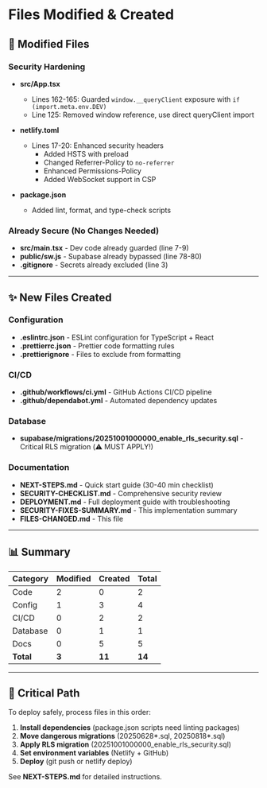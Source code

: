# Files Modified & Created

## 📝 Modified Files

### Security Hardening
- **src/App.tsx**
  - Lines 162-165: Guarded `window.__queryClient` exposure with `if (import.meta.env.DEV)`
  - Line 125: Removed window reference, use direct queryClient import

- **netlify.toml**
  - Lines 17-20: Enhanced security headers
    - Added HSTS with preload
    - Changed Referrer-Policy to `no-referrer`
    - Enhanced Permissions-Policy
    - Added WebSocket support in CSP

- **package.json**
  - Added lint, format, and type-check scripts

### Already Secure (No Changes Needed)
- **src/main.tsx** - Dev code already guarded (line 7-9)
- **public/sw.js** - Supabase already bypassed (line 78-80)
- **.gitignore** - Secrets already excluded (line 3)

---

## ✨ New Files Created

### Configuration
- **.eslintrc.json** - ESLint configuration for TypeScript + React
- **.prettierrc.json** - Prettier code formatting rules
- **.prettierignore** - Files to exclude from formatting

### CI/CD
- **.github/workflows/ci.yml** - GitHub Actions CI/CD pipeline
- **.github/dependabot.yml** - Automated dependency updates

### Database
- **supabase/migrations/20251001000000_enable_rls_security.sql** - Critical RLS migration (⚠️ MUST APPLY!)

### Documentation
- **NEXT-STEPS.md** - Quick start guide (30-40 min checklist)
- **SECURITY-CHECKLIST.md** - Comprehensive security review
- **DEPLOYMENT.md** - Full deployment guide with troubleshooting
- **SECURITY-FIXES-SUMMARY.md** - This implementation summary
- **FILES-CHANGED.md** - This file

---

## 📊 Summary

| Category | Modified | Created | Total |
|----------|----------|---------|-------|
| Code | 2 | 0 | 2 |
| Config | 1 | 3 | 4 |
| CI/CD | 0 | 2 | 2 |
| Database | 0 | 1 | 1 |
| Docs | 0 | 5 | 5 |
| **Total** | **3** | **11** | **14** |

---

## 🎯 Critical Path

To deploy safely, process files in this order:

1. **Install dependencies** (package.json scripts need linting packages)
2. **Move dangerous migrations** (20250628*.sql, 20250818*.sql)
3. **Apply RLS migration** (20251001000000_enable_rls_security.sql)
4. **Set environment variables** (Netlify + GitHub)
5. **Deploy** (git push or netlify deploy)

See **NEXT-STEPS.md** for detailed instructions.
